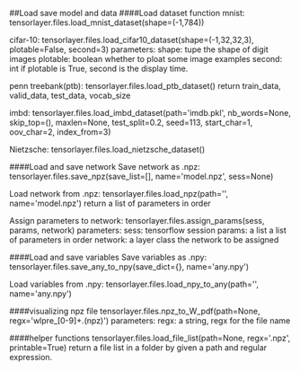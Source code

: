 ##Load save model and data
####Load dataset function
mnist:	
 tensorlayer.files.load_mnist_dataset(shape=(-1,784))

cifar-10:
 tensorlayer.files.load_cifar10_dataset(shape=(-1,32,32,3), plotable=False, second=3)
parameters:
	shape: tupe
		the shape of digit images
	plotable: boolean
		whether to ploat some image examples
	second: int 
		if plotable is True, second is the display time.

penn treebank(ptb):
 tensorlayer.files.load_ptb_dataset()
	return train_data, valid_data, test_data, vocab_size

imbd:
 tensorlayer.files.load_imbd_dataset(path='imdb.pkl', nb_words=None, skip_top=(), maxlen=None, test_split=0.2, seed=113, start_char=1, oov_char=2, index_from=3)

Nietzsche:
 tensorlayer.files.load_nietzsche_dataset()

####Load and save network
Save network as .npz:
 tensorlayer.files.save_npz(save_list=[], name='model.npz', sess=None)

Load network from .npz:
 tensorlayer.files.load_npz(path='', name='model.npz')
	return a list of parameters in order

Assign parameters to network:
 tensorlayer.files.assign_params(sess, params, network)
parameters:
	sess: tensorflow session
	params: a list
		a list of parameters in order
	network: a layer class
		the network to be assigned

####Load and save variables
Save variables as .npy:
 tensorlayer.files.save_any_to_npy(save_dict={}, name='any.npy')

Load variables from .npy:
 tensorlayer.files.load_npy_to_any(path='', name='any.npy')

####visualizing npz file
 tensorlayer.files.npz_to_W_pdf(path=None, regx='wlpre_[0-9]+\.(npz)')
parameters:
	regx: a string, regx for the file name

####helper functions
 tensorlayer.files.load_file_list(path=None, regx='\.npz', printable=True)
	return a file list in a folder by given a path and regular expression.



